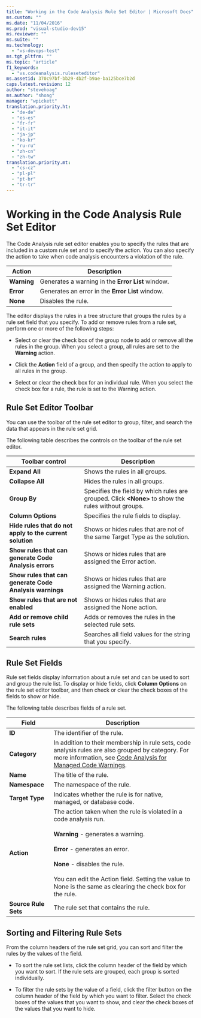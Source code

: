 ```yaml
---
title: "Working in the Code Analysis Rule Set Editor | Microsoft Docs"
ms.custom: ""
ms.date: "11/04/2016"
ms.prod: "visual-studio-dev15"
ms.reviewer: ""
ms.suite: ""
ms.technology: 
  - "vs-devops-test"
ms.tgt_pltfrm: ""
ms.topic: "article"
f1_keywords: 
  - "vs.codeanalysis.ruleseteditor"
ms.assetid: 370c97bf-bb29-4b2f-b9ae-ba125bce7b2d
caps.latest.revision: 12
author: "stevehoag"
ms.author: "shoag"
manager: "wpickett"
translation.priority.ht: 
  - "de-de"
  - "es-es"
  - "fr-fr"
  - "it-it"
  - "ja-jp"
  - "ko-kr"
  - "ru-ru"
  - "zh-cn"
  - "zh-tw"
translation.priority.mt: 
  - "cs-cz"
  - "pl-pl"
  - "pt-br"
  - "tr-tr"
---
```

# Working in the Code Analysis Rule Set Editor
The Code Analysis rule set editor enables you to specify the rules that are included in a custom rule set and to specify the action. You can also specify the action to take when code analysis encounters a violation of the rule.  
  
|Action|Description|  
|------------|-----------------|  
|**Warning**|Generates a warning in the **Error List** window.|  
|**Error**|Generates an error in the **Error List** window.|  
|**None**|Disables the rule.|  
  
 The editor displays the rules in a tree structure that groups the rules by a rule set field that you specify. To add or remove rules from a rule set, perform one or more of the following steps:  
  
-   Select or clear the check box of the group node to add or remove all the rules in the group. When you select a group, all rules are set to the **Warning** action.  
  
-   Click the **Action** field of a group, and then specify the action to apply to all rules in the group.  
  
-   Select or clear the check box for an individual rule. When you select the check box for a rule, the rule is set to the Warning action.  
  
## Rule Set Editor Toolbar  
 You can use the toolbar of the rule set editor to group, filter, and search the data that appears in the rule set grid.  
  
 The following table describes the controls on the toolbar of the rule set editor.  
  
|Toolbar control|Description|  
|---------------------|-----------------|  
|**Expand All**|Shows the rules in all groups.|  
|**Collapse All**|Hides the rules in all groups.|  
|**Group By**|Specifies the field by which rules are grouped. Click **\<None>** to show the rules without groups.|  
|**Column Options**|Specifies the rule fields to display.|  
|**Hide rules that do not apply to the current solution**|Shows or hides rules that are not of the same Target Type as the solution.|  
|**Show rules that can generate Code Analysis errors**|Shows or hides rules that are assigned the Error action.|  
|**Show rules that can generate Code Analysis warnings**|Shows or hides rules that are assigned the Warning action.|  
|**Show rules that are not enabled**|Shows or hides rules that are assigned the None action.|  
|**Add or remove child rule sets**|Adds or removes the rules in the selected rule sets.|  
|**Search rules**|Searches all field values for the string that you specify.|  
  
## Rule Set Fields  
 Rule set fields display information about a rule set and can be used to sort and group the rule list. To display or hide fields, click **Column Options** on the rule set editor toolbar, and then check or clear the check boxes of the fields to show or hide.  
  
 The following table describes fields of a rule set.  
  
|Field|Description|  
|-----------|-----------------|  
|**ID**|The identifier of the rule.|  
|**Category**|In addition to their membership in rule sets, code analysis rules are also grouped by category. For more information, see [Code Analysis for Managed Code Warnings](../code-quality/code-analysis-for-managed-code-warnings.md).|  
|**Name**|The title of the rule.|  
|**Namespace**|The namespace of the rule.|  
|**Target Type**|Indicates whether the rule is for native, managed, or database code.|  
|**Action**|The action taken when the rule is violated in a code analysis run.<br /><br /> **Warning** - generates a warning.<br /><br /> **Error** - generates an error.<br /><br /> **None** - disables the rule.<br /><br /> You can edit the Action field. Setting the value to None is the same as clearing the check box for the rule.|  
|**Source Rule Sets**|The rule set that contains the rule.|  
  
## Sorting and Filtering Rule Sets  
 From the column headers of the rule set grid, you can sort and filter the rules by the values of the field.  
  
-   To sort the rule set lists, click the column header of the field by which you want to sort. If the rule sets are grouped, each group is sorted individually.  
  
-   To filter the rule sets by the value of a field, click the filter button on the column header of the field by which you want to filter. Select the check boxes of the values that you want to show, and clear the check boxes of the values that you want to hide.